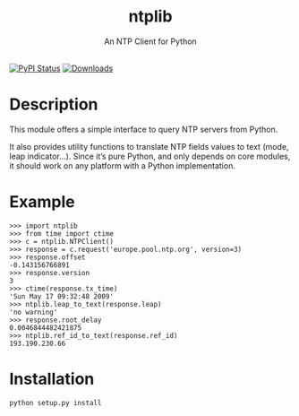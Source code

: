 <h1 align="center">ntplib</h1>
<div align="center">An NTP Client for Python</div>
<br />

[![PyPI Status](https://img.shields.io/pypi/v/ntplib.svg)](https://pypi.python.org/pypi/ntplib)
[![Downloads](https://img.shields.io/pypi/dm/ntplib.svg)](https://pypi.python.org/pypi/ntplib)

# Description

This module offers a simple interface to query NTP servers from Python.

It also provides utility functions to translate NTP fields values to text
(mode, leap indicator…). Since it’s pure Python, and only depends on core
modules, it should work on any platform with a Python implementation.


# Example

```
>>> import ntplib
>>> from time import ctime
>>> c = ntplib.NTPClient()
>>> response = c.request('europe.pool.ntp.org', version=3)
>>> response.offset
-0.143156766891
>>> response.version
3
>>> ctime(response.tx_time)
'Sun May 17 09:32:48 2009'
>>> ntplib.leap_to_text(response.leap)
'no warning'
>>> response.root_delay
0.0046844482421875
>>> ntplib.ref_id_to_text(response.ref_id)
193.190.230.66
```

# Installation

```
python setup.py install
```